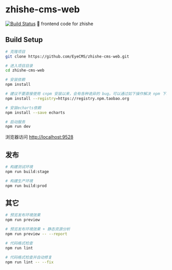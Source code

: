 # zhishe-cms-web
[![Build Status](https://travis-ci.com/EyesCMS/zhishe-cms-web.svg?branch=master)](https://travis-ci.com/EyesCMS/zhishe-cms-web)
:art: frontend code for zhishe

## Build Setup

```bash
# 克隆项目
git clone https://github.com/EyeCMS/zhishe-cms-web.git

# 进入项目目录
cd zhishe-cms-web

# 安装依赖
npm install

# 建议不要直接使用 cnpm 安装以来，会有各种诡异的 bug。可以通过如下操作解决 npm 下载速度慢的问题
npm install --registry=https://registry.npm.taobao.org

# 安装echarts依赖
npm install --save echarts

# 启动服务
npm run dev
```

浏览器访问 [http://localhost:9528](http://localhost:9528)

## 发布

```bash
# 构建测试环境
npm run build:stage

# 构建生产环境
npm run build:prod
```

## 其它

```bash
# 预览发布环境效果
npm run preview

# 预览发布环境效果 + 静态资源分析
npm run preview -- --report

# 代码格式检查
npm run lint

# 代码格式检查并自动修复
npm run lint -- --fix
```
